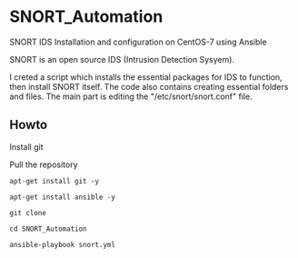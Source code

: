 # SNORT_Automation
SNORT IDS Installation and configuration on CentOS-7 using Ansible 

SNORT is an open source IDS (Intrusion Detection Sysyem).

I creted a script which installs the essential packages for IDS to function, then install SNORT itself.
The code also contains creating essential folders and files.
The main part is editing the "/etc/snort/snort.conf"  file.


## Howto

Install git

Pull the repository

`
apt-get install git -y
`

`
apt-get install ansible -y
`


`
git clone 
`

`
cd SNORT_Automation
`

`
ansible-playbook snort.yml
`



